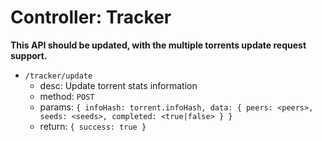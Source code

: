 Controller: Tracker
=================

**This API should be updated, with the multiple torrents update request support.**

* `/tracker/update`
  - desc: Update torrent stats information
  - method: `POST`
  - params: `{ infoHash: torrent.infoHash, data: { peers: <peers>, seeds: <seeds>, completed: <true|false> } }`
  - return: `{ success: true }`
